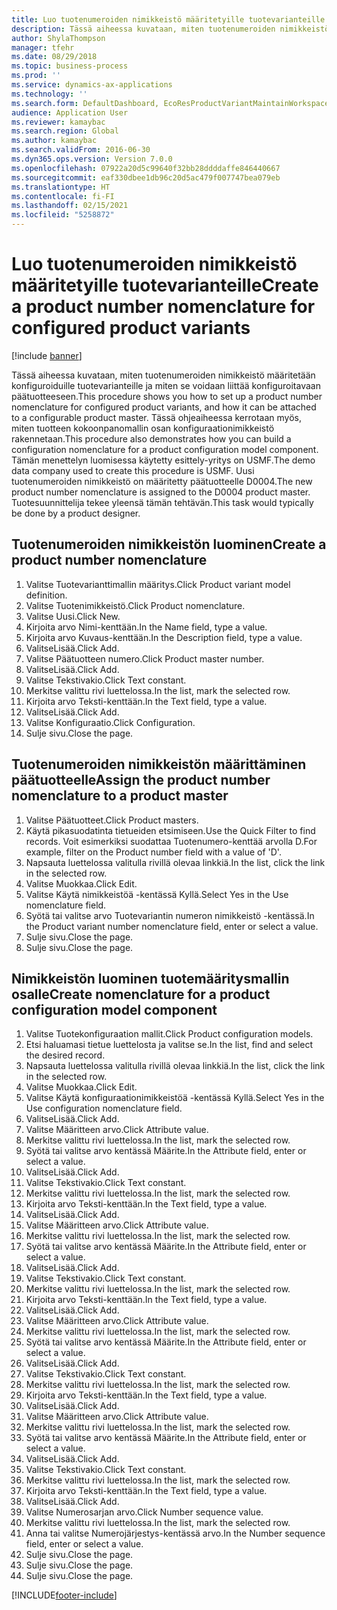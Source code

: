 ```yaml
---
title: Luo tuotenumeroiden nimikkeistö määritetyille tuotevarianteille
description: Tässä aiheessa kuvataan, miten tuotenumeroiden nimikkeistö määritetään konfiguroiduille tuotevarianteille ja miten se voidaan liittää konfiguroitavaan päätuotteeseen.
author: ShylaThompson
manager: tfehr
ms.date: 08/29/2018
ms.topic: business-process
ms.prod: ''
ms.service: dynamics-ax-applications
ms.technology: ''
ms.search.form: DefaultDashboard, EcoResProductVariantMaintainWorkspace, EcoResNomenclature, EcoResProductListPage, EcoResProductDetails, PCProductConfigurationModelListPage, PCProductConfigurationModelDetails
audience: Application User
ms.reviewer: kamaybac
ms.search.region: Global
ms.author: kamaybac
ms.search.validFrom: 2016-06-30
ms.dyn365.ops.version: Version 7.0.0
ms.openlocfilehash: 07922a20d5c99640f32bb28ddddaffe846440667
ms.sourcegitcommit: eaf330dbee1db96c20d5ac479f007747bea079eb
ms.translationtype: HT
ms.contentlocale: fi-FI
ms.lasthandoff: 02/15/2021
ms.locfileid: "5258872"
---
```

# <a name="create-a-product-number-nomenclature-for-configured-product-variants"></a><span data-ttu-id="135f1-103">Luo tuotenumeroiden nimikkeistö määritetyille tuotevarianteille</span><span class="sxs-lookup"><span data-stu-id="135f1-103">Create a product number nomenclature for configured product variants</span></span>

[!include [banner](../../includes/banner.md)]

<span data-ttu-id="135f1-104">Tässä aiheessa kuvataan, miten tuotenumeroiden nimikkeistö määritetään konfiguroiduille tuotevarianteille ja miten se voidaan liittää konfiguroitavaan päätuotteeseen.</span><span class="sxs-lookup"><span data-stu-id="135f1-104">This procedure shows you how to set up a product number nomenclature for configured product variants, and how it can be attached to a configurable product master.</span></span> <span data-ttu-id="135f1-105">Tässä ohjeaiheessa kerrotaan myös, miten tuotteen kokoonpanomallin osan konfiguraationimikkeistö rakennetaan.</span><span class="sxs-lookup"><span data-stu-id="135f1-105">This procedure also demonstrates how you can build a configuration nomenclature for a product configuration model component.</span></span> <span data-ttu-id="135f1-106">Tämän menettelyn luomisessa käytetty esittely-yritys on USMF.</span><span class="sxs-lookup"><span data-stu-id="135f1-106">The demo data company used to create this procedure is USMF.</span></span> <span data-ttu-id="135f1-107">Uusi tuotenumeroiden nimikkeistö on määritetty päätuotteelle D0004.</span><span class="sxs-lookup"><span data-stu-id="135f1-107">The new product number nomenclature is assigned to the D0004 product master.</span></span> <span data-ttu-id="135f1-108">Tuotesuunnittelija tekee yleensä tämän tehtävän.</span><span class="sxs-lookup"><span data-stu-id="135f1-108">This task would typically be done by a product designer.</span></span>


## <a name="create-a-product-number-nomenclature"></a><span data-ttu-id="135f1-109">Tuotenumeroiden nimikkeistön luominen</span><span class="sxs-lookup"><span data-stu-id="135f1-109">Create a product number nomenclature</span></span>
1. <span data-ttu-id="135f1-110">Valitse Tuotevarianttimallin määritys.</span><span class="sxs-lookup"><span data-stu-id="135f1-110">Click Product variant model definition.</span></span>
2. <span data-ttu-id="135f1-111">Valitse Tuotenimikkeistö.</span><span class="sxs-lookup"><span data-stu-id="135f1-111">Click Product nomenclature.</span></span>
3. <span data-ttu-id="135f1-112">Valitse Uusi.</span><span class="sxs-lookup"><span data-stu-id="135f1-112">Click New.</span></span>
4. <span data-ttu-id="135f1-113">Kirjoita arvo Nimi-kenttään.</span><span class="sxs-lookup"><span data-stu-id="135f1-113">In the Name field, type a value.</span></span>
5. <span data-ttu-id="135f1-114">Kirjoita arvo Kuvaus-kenttään.</span><span class="sxs-lookup"><span data-stu-id="135f1-114">In the Description field, type a value.</span></span>
6. <span data-ttu-id="135f1-115">ValitseLisää.</span><span class="sxs-lookup"><span data-stu-id="135f1-115">Click Add.</span></span>
7. <span data-ttu-id="135f1-116">Valitse Päätuotteen numero.</span><span class="sxs-lookup"><span data-stu-id="135f1-116">Click Product master number.</span></span>
8. <span data-ttu-id="135f1-117">ValitseLisää.</span><span class="sxs-lookup"><span data-stu-id="135f1-117">Click Add.</span></span>
9. <span data-ttu-id="135f1-118">Valitse Tekstivakio.</span><span class="sxs-lookup"><span data-stu-id="135f1-118">Click Text constant.</span></span>
10. <span data-ttu-id="135f1-119">Merkitse valittu rivi luettelossa.</span><span class="sxs-lookup"><span data-stu-id="135f1-119">In the list, mark the selected row.</span></span>
11. <span data-ttu-id="135f1-120">Kirjoita arvo Teksti-kenttään.</span><span class="sxs-lookup"><span data-stu-id="135f1-120">In the Text field, type a value.</span></span>
12. <span data-ttu-id="135f1-121">ValitseLisää.</span><span class="sxs-lookup"><span data-stu-id="135f1-121">Click Add.</span></span>
13. <span data-ttu-id="135f1-122">Valitse Konfiguraatio.</span><span class="sxs-lookup"><span data-stu-id="135f1-122">Click Configuration.</span></span>
14. <span data-ttu-id="135f1-123">Sulje sivu.</span><span class="sxs-lookup"><span data-stu-id="135f1-123">Close the page.</span></span>

## <a name="assign-the-product-number-nomenclature-to-a-product-master"></a><span data-ttu-id="135f1-124">Tuotenumeroiden nimikkeistön määrittäminen päätuotteelle</span><span class="sxs-lookup"><span data-stu-id="135f1-124">Assign the product number nomenclature to a product master</span></span>
1. <span data-ttu-id="135f1-125">Valitse Päätuotteet.</span><span class="sxs-lookup"><span data-stu-id="135f1-125">Click Product masters.</span></span>
2. <span data-ttu-id="135f1-126">Käytä pikasuodatinta tietueiden etsimiseen.</span><span class="sxs-lookup"><span data-stu-id="135f1-126">Use the Quick Filter to find records.</span></span> <span data-ttu-id="135f1-127">Voit esimerkiksi suodattaa Tuotenumero-kenttää arvolla D.</span><span class="sxs-lookup"><span data-stu-id="135f1-127">For example, filter on the Product number field with a value of 'D'.</span></span>
3. <span data-ttu-id="135f1-128">Napsauta luettelossa valitulla rivillä olevaa linkkiä.</span><span class="sxs-lookup"><span data-stu-id="135f1-128">In the list, click the link in the selected row.</span></span>
4. <span data-ttu-id="135f1-129">Valitse Muokkaa.</span><span class="sxs-lookup"><span data-stu-id="135f1-129">Click Edit.</span></span>
5. <span data-ttu-id="135f1-130">Valitse Käytä nimikkeistöä -kentässä Kyllä.</span><span class="sxs-lookup"><span data-stu-id="135f1-130">Select Yes in the Use nomenclature field.</span></span>
6. <span data-ttu-id="135f1-131">Syötä tai valitse arvo Tuotevariantin numeron nimikkeistö -kentässä.</span><span class="sxs-lookup"><span data-stu-id="135f1-131">In the Product variant number nomenclature field, enter or select a value.</span></span>
7. <span data-ttu-id="135f1-132">Sulje sivu.</span><span class="sxs-lookup"><span data-stu-id="135f1-132">Close the page.</span></span>
8. <span data-ttu-id="135f1-133">Sulje sivu.</span><span class="sxs-lookup"><span data-stu-id="135f1-133">Close the page.</span></span>

## <a name="create-nomenclature-for-a-product-configuration-model-component"></a><span data-ttu-id="135f1-134">Nimikkeistön luominen tuotemääritysmallin osalle</span><span class="sxs-lookup"><span data-stu-id="135f1-134">Create nomenclature for a product configuration model component</span></span>
1. <span data-ttu-id="135f1-135">Valitse Tuotekonfiguraation mallit.</span><span class="sxs-lookup"><span data-stu-id="135f1-135">Click Product configuration models.</span></span>
2. <span data-ttu-id="135f1-136">Etsi haluamasi tietue luettelosta ja valitse se.</span><span class="sxs-lookup"><span data-stu-id="135f1-136">In the list, find and select the desired record.</span></span>
3. <span data-ttu-id="135f1-137">Napsauta luettelossa valitulla rivillä olevaa linkkiä.</span><span class="sxs-lookup"><span data-stu-id="135f1-137">In the list, click the link in the selected row.</span></span>
4. <span data-ttu-id="135f1-138">Valitse Muokkaa.</span><span class="sxs-lookup"><span data-stu-id="135f1-138">Click Edit.</span></span>
5. <span data-ttu-id="135f1-139">Valitse Käytä konfiguraationimikkeistöä -kentässä Kyllä.</span><span class="sxs-lookup"><span data-stu-id="135f1-139">Select Yes in the Use configuration nomenclature field.</span></span>
6. <span data-ttu-id="135f1-140">ValitseLisää.</span><span class="sxs-lookup"><span data-stu-id="135f1-140">Click Add.</span></span>
7. <span data-ttu-id="135f1-141">Valitse Määritteen arvo.</span><span class="sxs-lookup"><span data-stu-id="135f1-141">Click Attribute value.</span></span>
8. <span data-ttu-id="135f1-142">Merkitse valittu rivi luettelossa.</span><span class="sxs-lookup"><span data-stu-id="135f1-142">In the list, mark the selected row.</span></span>
9. <span data-ttu-id="135f1-143">Syötä tai valitse arvo kentässä Määrite.</span><span class="sxs-lookup"><span data-stu-id="135f1-143">In the Attribute field, enter or select a value.</span></span>
10. <span data-ttu-id="135f1-144">ValitseLisää.</span><span class="sxs-lookup"><span data-stu-id="135f1-144">Click Add.</span></span>
11. <span data-ttu-id="135f1-145">Valitse Tekstivakio.</span><span class="sxs-lookup"><span data-stu-id="135f1-145">Click Text constant.</span></span>
12. <span data-ttu-id="135f1-146">Merkitse valittu rivi luettelossa.</span><span class="sxs-lookup"><span data-stu-id="135f1-146">In the list, mark the selected row.</span></span>
13. <span data-ttu-id="135f1-147">Kirjoita arvo Teksti-kenttään.</span><span class="sxs-lookup"><span data-stu-id="135f1-147">In the Text field, type a value.</span></span>
14. <span data-ttu-id="135f1-148">ValitseLisää.</span><span class="sxs-lookup"><span data-stu-id="135f1-148">Click Add.</span></span>
15. <span data-ttu-id="135f1-149">Valitse Määritteen arvo.</span><span class="sxs-lookup"><span data-stu-id="135f1-149">Click Attribute value.</span></span>
16. <span data-ttu-id="135f1-150">Merkitse valittu rivi luettelossa.</span><span class="sxs-lookup"><span data-stu-id="135f1-150">In the list, mark the selected row.</span></span>
17. <span data-ttu-id="135f1-151">Syötä tai valitse arvo kentässä Määrite.</span><span class="sxs-lookup"><span data-stu-id="135f1-151">In the Attribute field, enter or select a value.</span></span>
18. <span data-ttu-id="135f1-152">ValitseLisää.</span><span class="sxs-lookup"><span data-stu-id="135f1-152">Click Add.</span></span>
19. <span data-ttu-id="135f1-153">Valitse Tekstivakio.</span><span class="sxs-lookup"><span data-stu-id="135f1-153">Click Text constant.</span></span>
20. <span data-ttu-id="135f1-154">Merkitse valittu rivi luettelossa.</span><span class="sxs-lookup"><span data-stu-id="135f1-154">In the list, mark the selected row.</span></span>
21. <span data-ttu-id="135f1-155">Kirjoita arvo Teksti-kenttään.</span><span class="sxs-lookup"><span data-stu-id="135f1-155">In the Text field, type a value.</span></span>
22. <span data-ttu-id="135f1-156">ValitseLisää.</span><span class="sxs-lookup"><span data-stu-id="135f1-156">Click Add.</span></span>
23. <span data-ttu-id="135f1-157">Valitse Määritteen arvo.</span><span class="sxs-lookup"><span data-stu-id="135f1-157">Click Attribute value.</span></span>
24. <span data-ttu-id="135f1-158">Merkitse valittu rivi luettelossa.</span><span class="sxs-lookup"><span data-stu-id="135f1-158">In the list, mark the selected row.</span></span>
25. <span data-ttu-id="135f1-159">Syötä tai valitse arvo kentässä Määrite.</span><span class="sxs-lookup"><span data-stu-id="135f1-159">In the Attribute field, enter or select a value.</span></span>
26. <span data-ttu-id="135f1-160">ValitseLisää.</span><span class="sxs-lookup"><span data-stu-id="135f1-160">Click Add.</span></span>
27. <span data-ttu-id="135f1-161">Valitse Tekstivakio.</span><span class="sxs-lookup"><span data-stu-id="135f1-161">Click Text constant.</span></span>
28. <span data-ttu-id="135f1-162">Merkitse valittu rivi luettelossa.</span><span class="sxs-lookup"><span data-stu-id="135f1-162">In the list, mark the selected row.</span></span>
29. <span data-ttu-id="135f1-163">Kirjoita arvo Teksti-kenttään.</span><span class="sxs-lookup"><span data-stu-id="135f1-163">In the Text field, type a value.</span></span>
30. <span data-ttu-id="135f1-164">ValitseLisää.</span><span class="sxs-lookup"><span data-stu-id="135f1-164">Click Add.</span></span>
31. <span data-ttu-id="135f1-165">Valitse Määritteen arvo.</span><span class="sxs-lookup"><span data-stu-id="135f1-165">Click Attribute value.</span></span>
32. <span data-ttu-id="135f1-166">Merkitse valittu rivi luettelossa.</span><span class="sxs-lookup"><span data-stu-id="135f1-166">In the list, mark the selected row.</span></span>
33. <span data-ttu-id="135f1-167">Syötä tai valitse arvo kentässä Määrite.</span><span class="sxs-lookup"><span data-stu-id="135f1-167">In the Attribute field, enter or select a value.</span></span>
34. <span data-ttu-id="135f1-168">ValitseLisää.</span><span class="sxs-lookup"><span data-stu-id="135f1-168">Click Add.</span></span>
35. <span data-ttu-id="135f1-169">Valitse Tekstivakio.</span><span class="sxs-lookup"><span data-stu-id="135f1-169">Click Text constant.</span></span>
36. <span data-ttu-id="135f1-170">Merkitse valittu rivi luettelossa.</span><span class="sxs-lookup"><span data-stu-id="135f1-170">In the list, mark the selected row.</span></span>
37. <span data-ttu-id="135f1-171">Kirjoita arvo Teksti-kenttään.</span><span class="sxs-lookup"><span data-stu-id="135f1-171">In the Text field, type a value.</span></span>
38. <span data-ttu-id="135f1-172">ValitseLisää.</span><span class="sxs-lookup"><span data-stu-id="135f1-172">Click Add.</span></span>
39. <span data-ttu-id="135f1-173">Valitse Numerosarjan arvo.</span><span class="sxs-lookup"><span data-stu-id="135f1-173">Click Number sequence value.</span></span>
40. <span data-ttu-id="135f1-174">Merkitse valittu rivi luettelossa.</span><span class="sxs-lookup"><span data-stu-id="135f1-174">In the list, mark the selected row.</span></span>
41. <span data-ttu-id="135f1-175">Anna tai valitse Numerojärjestys-kentässä arvo.</span><span class="sxs-lookup"><span data-stu-id="135f1-175">In the Number sequence field, enter or select a value.</span></span>
42. <span data-ttu-id="135f1-176">Sulje sivu.</span><span class="sxs-lookup"><span data-stu-id="135f1-176">Close the page.</span></span>
43. <span data-ttu-id="135f1-177">Sulje sivu.</span><span class="sxs-lookup"><span data-stu-id="135f1-177">Close the page.</span></span>
44. <span data-ttu-id="135f1-178">Sulje sivu.</span><span class="sxs-lookup"><span data-stu-id="135f1-178">Close the page.</span></span>



[!INCLUDE[footer-include](../../../includes/footer-banner.md)]